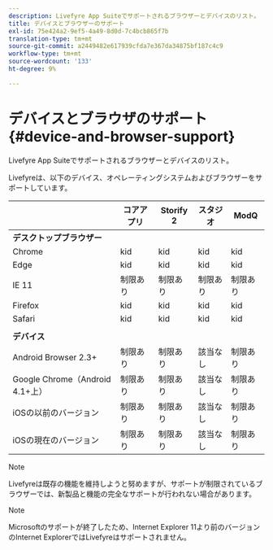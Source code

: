 ```yaml
---
description: Livefyre App Suiteでサポートされるブラウザーとデバイスのリスト。
title: デバイスとブラウザーのサポート
exl-id: 75e424a2-9ef5-4a49-8d0d-7c4bcb865f7b
translation-type: tm+mt
source-git-commit: a2449482e617939cfda7e367da34875bf187c4c9
workflow-type: tm+mt
source-wordcount: '133'
ht-degree: 9%

---
```


# デバイスとブラウザのサポート{#device-and-browser-support}

Livefyre App Suiteでサポートされるブラウザーとデバイスのリスト。

Livefyreは、以下のデバイス、オペレーティングシステムおよびブラウザーをサポートしています。

|  | コアアプリ | Storify 2 | スタジオ | ModQ |
|---|---|---|---|---|
| **デスクトップブラウザー** |  |  |  |  |
| Chrome | kid | kid | kid | kid |
| Edge | kid | kid | kid | kid |
| IE 11 | 制限あり | 制限あり | 制限あり | 制限あり |
| Firefox | kid | kid | kid | kid |
| Safari | kid | kid | kid | kid |
|  |  |  |  |  |
| **デバイス** |  |  |  |  |
| Android Browser 2.3+ | 制限あり | 制限あり | 該当なし | 制限あり |
| Google Chrome（Android 4.1+上） | 制限あり | 制限あり | 該当なし | 制限あり |
| iOSの以前のバージョン | 制限あり | 制限あり | 該当なし | 制限あり |
| iOSの現在のバージョン | 制限あり | 制限あり | 該当なし | 制限あり |

>[!NOTE]
>
>Livefyreは既存の機能を維持しようと努めますが、サポートが制限されているブラウザーでは、新製品と機能の完全なサポートが行われない場合があります。

>[!NOTE]
>
>Microsoftのサポートが終了したため、Internet Explorer 11より前のバージョンのInternet ExplorerではLivefyreはサポートされません。
